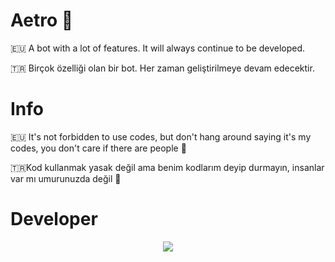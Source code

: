 # Aetro 🤘
🇪🇺 A bot with a lot of features.
It will always continue to be developed.

🇹🇷 Birçok özelliği olan bir bot.
Her zaman geliştirilmeye devam edecektir.
# Info
🇪🇺 It's not forbidden to use codes, but don't hang around saying it's my codes, you don't care if there are people 🥴

🇹🇷Kod kullanmak yasak değil ama benim kodlarım deyip durmayın, insanlar var mı umurunuzda değil 🥴
# Developer 
<div align="center">
   <a href="https://discord.com/users/833625345587413002" target="_blank">
      <img src="https://lanyard-profile-readme.vercel.app/api/833625345587413002">
   </a>
</div>
